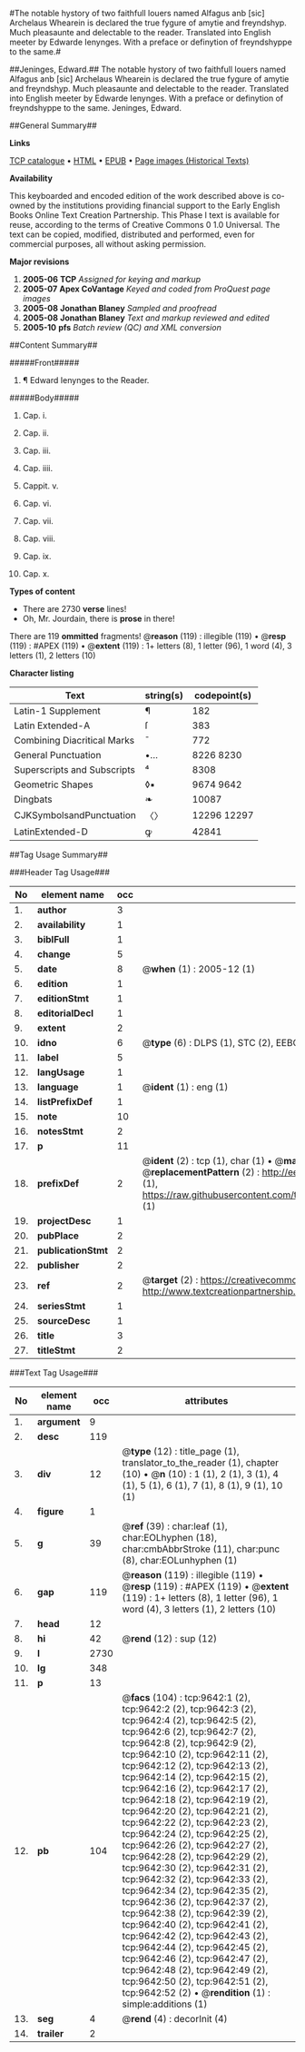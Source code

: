 #The notable hystory of two faithfull louers named Alfagus anb [sic] Archelaus Whearein is declared the true fygure of amytie and freyndshyp. Much pleasaunte and delectable to the reader. Translated into English meeter by Edwarde Ienynges. With a preface or definytion of freyndshyppe to the same.#

##Jeninges, Edward.##
The notable hystory of two faithfull louers named Alfagus anb [sic] Archelaus Whearein is declared the true fygure of amytie and freyndshyp. Much pleasaunte and delectable to the reader. Translated into English meeter by Edwarde Ienynges. With a preface or definytion of freyndshyppe to the same.
Jeninges, Edward.

##General Summary##

**Links**

[TCP catalogue](http://www.ota.ox.ac.uk/tcp/)  • 
[HTML](http://tei.it.ox.ac.uk/tcp/Texts-HTML/free/A16/A16263.html)  • 
[EPUB](http://tei.it.ox.ac.uk/tcp/Texts-EPUB/free/A16/A16263.epub) • 
[Page images (Historical Texts)](https://data.historicaltexts.jisc.ac.uk/view?pubId=eebo-99844797e&pageId=eebo-99844797e-9642-1)

**Availability**

This keyboarded and encoded edition of the
	       work described above is co-owned by the institutions
	       providing financial support to the Early English Books
	       Online Text Creation Partnership. This Phase I text is
	       available for reuse, according to the terms of Creative
	       Commons 0 1.0 Universal. The text can be copied,
	       modified, distributed and performed, even for
	       commercial purposes, all without asking permission.

**Major revisions**

1. __2005-06__ __TCP__ *Assigned for keying and markup*
1. __2005-07__ __Apex CoVantage__ *Keyed and coded from ProQuest page images*
1. __2005-08__ __Jonathan Blaney__ *Sampled and proofread*
1. __2005-08__ __Jonathan Blaney__ *Text and markup reviewed and edited*
1. __2005-10__ __pfs__ *Batch review (QC) and XML conversion*

##Content Summary##

#####Front#####

1. ¶ Edward Ienynges to the Reader.

#####Body#####

1. Cap. i.

1. Cap. ii.

1. Cap. iii.

1. Cap. iiii.

1. Cappit. v.

1. Cap. vi.

1. Cap. vii.

1. Cap. viii.

1. Cap. ix.

1. Cap. x.

**Types of content**

  * There are 2730 **verse** lines!
  * Oh, Mr. Jourdain, there is **prose** in there!

There are 119 **ommitted** fragments! 
 @__reason__ (119) : illegible (119)  •  @__resp__ (119) : #APEX (119)  •  @__extent__ (119) : 1+ letters (8), 1 letter (96), 1 word (4), 3 letters (1), 2 letters (10)

**Character listing**


|Text|string(s)|codepoint(s)|
|---|---|---|
|Latin-1 Supplement|¶|182|
|Latin Extended-A|ſ|383|
|Combining             Diacritical Marks|̄|772|
|General Punctuation|•…|8226 8230|
|Superscripts             and Subscripts|⁴|8308|
|Geometric Shapes|◊▪|9674 9642|
|Dingbats|❧|10087|
|CJKSymbolsandPunctuation|〈〉|12296 12297|
|LatinExtended-D|ꝙ|42841|

##Tag Usage Summary##

###Header Tag Usage###

|No|element name|occ|attributes|
|---|---|---|---|
|1.|__author__|3||
|2.|__availability__|1||
|3.|__biblFull__|1||
|4.|__change__|5||
|5.|__date__|8| @__when__ (1) : 2005-12 (1)|
|6.|__edition__|1||
|7.|__editionStmt__|1||
|8.|__editorialDecl__|1||
|9.|__extent__|2||
|10.|__idno__|6| @__type__ (6) : DLPS (1), STC (2), EEBO-CITATION (1), PROQUEST (1), VID (1)|
|11.|__label__|5||
|12.|__langUsage__|1||
|13.|__language__|1| @__ident__ (1) : eng (1)|
|14.|__listPrefixDef__|1||
|15.|__note__|10||
|16.|__notesStmt__|2||
|17.|__p__|11||
|18.|__prefixDef__|2| @__ident__ (2) : tcp (1), char (1)  •  @__matchPattern__ (2) : ([0-9\-]+):([0-9IVX]+) (1), (.+) (1)  •  @__replacementPattern__ (2) : http://eebo.chadwyck.com/downloadtiff?vid=$1&page=$2 (1), https://raw.githubusercontent.com/textcreationpartnership/Texts/master/tcpchars.xml#$1 (1)|
|19.|__projectDesc__|1||
|20.|__pubPlace__|2||
|21.|__publicationStmt__|2||
|22.|__publisher__|2||
|23.|__ref__|2| @__target__ (2) : https://creativecommons.org/publicdomain/zero/1.0/ (1), http://www.textcreationpartnership.org/docs/. (1)|
|24.|__seriesStmt__|1||
|25.|__sourceDesc__|1||
|26.|__title__|3||
|27.|__titleStmt__|2||


###Text Tag Usage###

|No|element name|occ|attributes|
|---|---|---|---|
|1.|__argument__|9||
|2.|__desc__|119||
|3.|__div__|12| @__type__ (12) : title_page (1), translator_to_the_reader (1), chapter (10)  •  @__n__ (10) : 1 (1), 2 (1), 3 (1), 4 (1), 5 (1), 6 (1), 7 (1), 8 (1), 9 (1), 10 (1)|
|4.|__figure__|1||
|5.|__g__|39| @__ref__ (39) : char:leaf (1), char:EOLhyphen (18), char:cmbAbbrStroke (11), char:punc (8), char:EOLunhyphen (1)|
|6.|__gap__|119| @__reason__ (119) : illegible (119)  •  @__resp__ (119) : #APEX (119)  •  @__extent__ (119) : 1+ letters (8), 1 letter (96), 1 word (4), 3 letters (1), 2 letters (10)|
|7.|__head__|12||
|8.|__hi__|42| @__rend__ (12) : sup (12)|
|9.|__l__|2730||
|10.|__lg__|348||
|11.|__p__|13||
|12.|__pb__|104| @__facs__ (104) : tcp:9642:1 (2), tcp:9642:2 (2), tcp:9642:3 (2), tcp:9642:4 (2), tcp:9642:5 (2), tcp:9642:6 (2), tcp:9642:7 (2), tcp:9642:8 (2), tcp:9642:9 (2), tcp:9642:10 (2), tcp:9642:11 (2), tcp:9642:12 (2), tcp:9642:13 (2), tcp:9642:14 (2), tcp:9642:15 (2), tcp:9642:16 (2), tcp:9642:17 (2), tcp:9642:18 (2), tcp:9642:19 (2), tcp:9642:20 (2), tcp:9642:21 (2), tcp:9642:22 (2), tcp:9642:23 (2), tcp:9642:24 (2), tcp:9642:25 (2), tcp:9642:26 (2), tcp:9642:27 (2), tcp:9642:28 (2), tcp:9642:29 (2), tcp:9642:30 (2), tcp:9642:31 (2), tcp:9642:32 (2), tcp:9642:33 (2), tcp:9642:34 (2), tcp:9642:35 (2), tcp:9642:36 (2), tcp:9642:37 (2), tcp:9642:38 (2), tcp:9642:39 (2), tcp:9642:40 (2), tcp:9642:41 (2), tcp:9642:42 (2), tcp:9642:43 (2), tcp:9642:44 (2), tcp:9642:45 (2), tcp:9642:46 (2), tcp:9642:47 (2), tcp:9642:48 (2), tcp:9642:49 (2), tcp:9642:50 (2), tcp:9642:51 (2), tcp:9642:52 (2)  •  @__rendition__ (1) : simple:additions (1)|
|13.|__seg__|4| @__rend__ (4) : decorInit (4)|
|14.|__trailer__|2||
